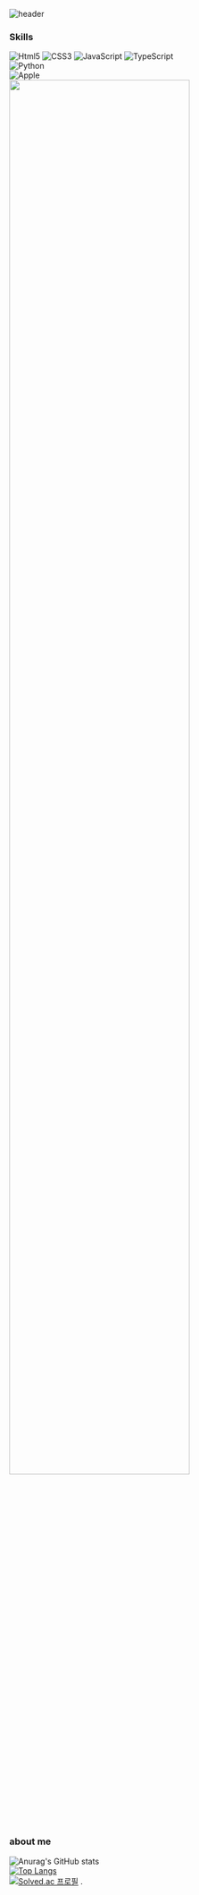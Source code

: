 ![header](https://capsule-render.vercel.app/api?type=waving&color=auto&height=300&section=header&text=ChoSeunghu&fontSize=76)




### Skills
<img alt="Html5" src="https://img.shields.io/badge/HTML-E34F26.svg?style=for-the-badge&logo=HTML5&logoColor=white"/> <img alt="CSS3" src="https://img.shields.io/badge/CSS3-FF9933.svg?style=for-the-badge&logo=CSS3&logoColor=white"/> <img alt="JavaScript" src="https://img.shields.io/badge/JavaScript-F7DF1E.svg?style=for-the-badge&logo=JavaScript&logoColor=white"/> <img alt="TypeScript" src="https://img.shields.io/badge/TypeScript-3178C6.svg?style=for-the-badge&logo=TypeScript&logoColor=white"/>
</br><img alt="Python" src="https://img.shields.io/badge/Python-3776AB.svg?style=for-the-badge&logo=Python&logoColor=white"/>
</br><img alt="Apple" src="https://img.shields.io/badge/apple-000000.svg?style=for-the-badge&logo=apple&logoColor=white"/>
</br><img width="80%" src="https://github.com/whtmdgn1409/whtmdgn1409/assets/37996446/287e19b2-736c-402b-8b01-7b4d1cab4232"/>
### about me

![Anurag's GitHub stats](https://github-readme-stats.vercel.app/api?username=whtmdgn1409&show_icons=true&theme=tokyonight)</br>
[![Top Langs](https://github-readme-stats.vercel.app/api/top-langs/?username=whtmdgn1409&layout=compact&theme=tokyonight)](https://github.com/anuraghazra/github-readme-stats)</br>
[![Solved.ac
프로필](http://mazassumnida.wtf/api/v2/generate_badge?boj=jch1409)](https://solved.ac/jch1409)
.
